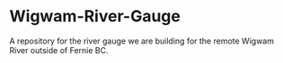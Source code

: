 # Wigwam-River-Gauge
A repository for the river gauge we are building for the remote Wigwam River outside of Fernie BC. 
